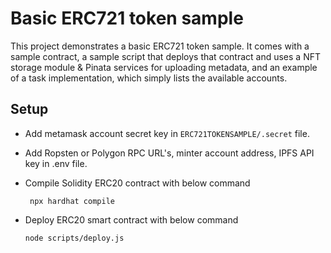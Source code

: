 # Basic ERC721 token sample

This project demonstrates a basic ERC721 token sample. It comes with a sample contract, a sample script that deploys that contract and uses a NFT storage module & Pinata services for uploading metadata, and an example of a task implementation, which simply lists the available accounts.

## Setup

- Add metamask account secret key in `ERC721TOKENSAMPLE/.secret` file.

- Add Ropsten or Polygon RPC URL's, minter account address, IPFS API key in .env file.

- Compile Solidity ERC20 contract with below command

    ` npx hardhat compile`

- Deploy ERC20 smart contract with below command

    `node scripts/deploy.js`